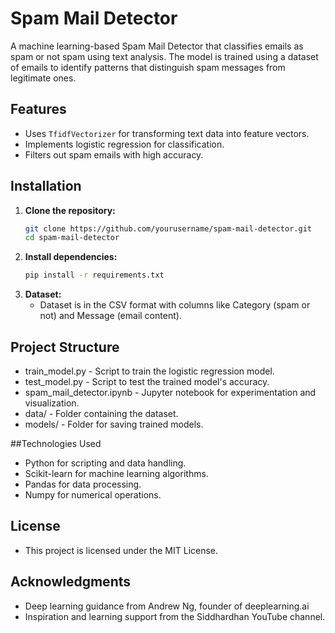# Spam Mail Detector

A machine learning-based Spam Mail Detector that classifies emails as spam or not spam using text analysis. The model is trained using a dataset of emails to identify patterns that distinguish spam messages from legitimate ones.

## Features
- Uses `TfidfVectorizer` for transforming text data into feature vectors.
- Implements logistic regression for classification.
- Filters out spam emails with high accuracy.

## Installation

1. **Clone the repository:**
   ```bash
   git clone https://github.com/yourusername/spam-mail-detector.git
   cd spam-mail-detector


2. **Install dependencies:**
   ```bash
   pip install -r requirements.txt

   
3. **Dataset:**
    - Dataset is in the CSV format with columns like Category (spam or not) and Message (email content).


## Project Structure
- train_model.py - Script to train the logistic regression model.
- test_model.py - Script to test the trained model's accuracy.
- spam_mail_detector.ipynb - Jupyter notebook for experimentation and visualization.
- data/ - Folder containing the dataset.
- models/ - Folder for saving trained models.


##Technologies Used
- Python for scripting and data handling.
- Scikit-learn for machine learning algorithms.
- Pandas for data processing.
- Numpy for numerical operations.

## License
  - This project is licensed under the MIT License.

## Acknowledgments
  - Deep learning guidance from Andrew Ng, founder of deeplearning.ai
  - Inspiration and learning support from the Siddhardhan YouTube channel.


